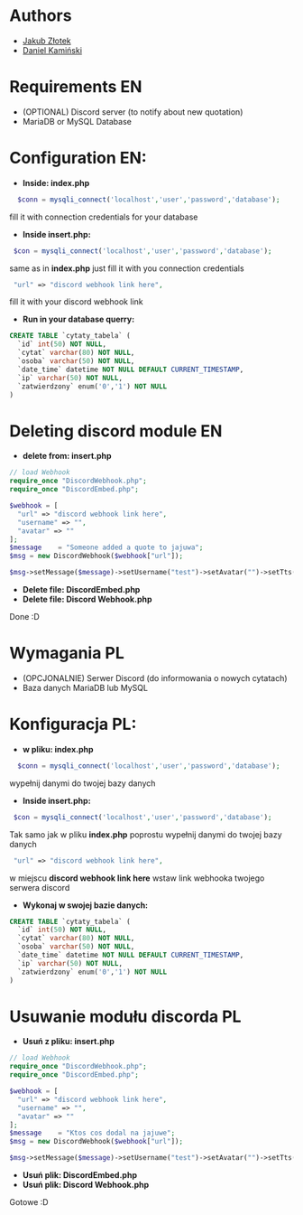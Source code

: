 # Authors
- [Jakub Złotek](https://github.com/JakubZlotek)
- [Daniel Kamiński](https://github.com/EVBlue)

# Requirements EN

  - (OPTIONAL) Discord server (to notify about new quotation)
  - MariaDB or MySQL Database


# Configuration EN:

  - <b>Inside: index.php</b>
  ```php
    $conn = mysqli_connect('localhost','user','password','database');
  ````
  fill it with connection credentials for your database

  - <b>Inside insert.php:</b>
  ```php
   $con = mysqli_connect('localhost','user','password','database');
  ````
  same as in <b>index.php</b> just fill it with you connection credentials

  ```php
   "url" => "discord webhook link here",
  ````
  fill it with your discord webhook link

  - <b>Run in your database querry:</b>

  ```sql
  CREATE TABLE `cytaty_tabela` (
    `id` int(50) NOT NULL,
    `cytat` varchar(80) NOT NULL,
    `osoba` varchar(50) NOT NULL,
    `date_time` datetime NOT NULL DEFAULT CURRENT_TIMESTAMP,
    `ip` varchar(50) NOT NULL,
    `zatwierdzony` enum('0','1') NOT NULL
  )
  ````

# Deleting discord module EN

  - <b>delete from: insert.php</b>

  ```php
  // load Webhook
  require_once "DiscordWebhook.php";
  require_once "DiscordEmbed.php";

  $webhook = [
    "url" => "discord webhook link here",
    "username" => "",
    "avatar" => ""
  ];
  $message    = "Someone added a quote to jajuwa";
  $msg = new DiscordWebhook($webhook["url"]);

  $msg->setMessage($message)->setUsername("test")->setAvatar("")->setTts("")->send();
  ````
  - <b>Delete file: DiscordEmbed.php</b>
  - <b>Delete file: Discord Webhook.php</b>

Done :D

# Wymagania PL

  - (OPCJONALNIE) Serwer Discord (do informowania o nowych cytatach)
  - Baza danych MariaDB lub MySQL


# Konfiguracja PL:

  - <b>w pliku: index.php</b>
  ```php
    $conn = mysqli_connect('localhost','user','password','database');
  ````
  wypełnij danymi do twojej bazy danych

  - <b>Inside insert.php:</b>
  ```php
   $con = mysqli_connect('localhost','user','password','database');
  ````
  Tak samo jak w pliku <b>index.php</b> poprostu wypełnij danymi do twojej bazy danych

  ```php
   "url" => "discord webhook link here",
  ````
  w miejscu <b>discord webhook link here</b> wstaw link webhooka twojego serwera discord

  - <b>Wykonaj w swojej bazie danych:</b>

  ```sql
  CREATE TABLE `cytaty_tabela` (
    `id` int(50) NOT NULL,
    `cytat` varchar(80) NOT NULL,
    `osoba` varchar(50) NOT NULL,
    `date_time` datetime NOT NULL DEFAULT CURRENT_TIMESTAMP,
    `ip` varchar(50) NOT NULL,
    `zatwierdzony` enum('0','1') NOT NULL
  )
  ````





# Usuwanie modułu discorda PL

  - <b>Usuń z pliku: insert.php</b>

  ```php
  // load Webhook
  require_once "DiscordWebhook.php";
  require_once "DiscordEmbed.php";

  $webhook = [
    "url" => "discord webhook link here",
    "username" => "",
    "avatar" => ""
  ];
  $message    = "Ktos cos dodal na jajuwe";
  $msg = new DiscordWebhook($webhook["url"]);

  $msg->setMessage($message)->setUsername("test")->setAvatar("")->setTts("")->send();
  ````
  - <b>Usuń plik: DiscordEmbed.php</b>
  - <b>Usuń plik: Discord Webhook.php</b>

Gotowe :D
